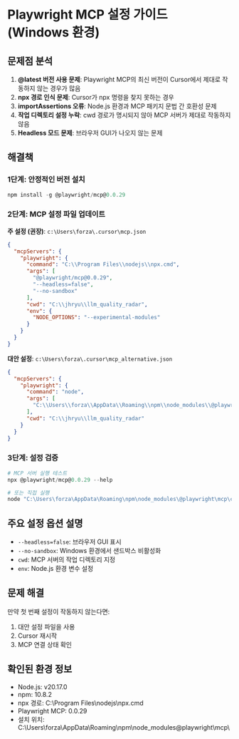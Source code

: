 # Playwright MCP 설정 가이드 (Windows 환경)

## 문제점 분석

1. **@latest 버전 사용 문제**: Playwright MCP의 최신 버전이 Cursor에서 제대로 작동하지 않는 경우가 많음
2. **npx 경로 인식 문제**: Cursor가 npx 명령을 찾지 못하는 경우
3. **importAssertions 오류**: Node.js 환경과 MCP 패키지 문법 간 호환성 문제
4. **작업 디렉토리 설정 누락**: cwd 경로가 명시되지 않아 MCP 서버가 제대로 작동하지 않음
5. **Headless 모드 문제**: 브라우저 GUI가 나오지 않는 문제

## 해결책

### 1단계: 안정적인 버전 설치
```powershell
npm install -g @playwright/mcp@0.0.29
```

### 2단계: MCP 설정 파일 업데이트

**주 설정 (권장)**: `c:\Users\forza\.cursor\mcp.json`
```json
{
  "mcpServers": {
    "playwright": {
      "command": "C:\\Program Files\\nodejs\\npx.cmd",
      "args": [
        "@playwright/mcp@0.0.29",
        "--headless=false",
        "--no-sandbox"
      ],
      "cwd": "C:\\jhryu\\llm_quality_radar",
      "env": {
        "NODE_OPTIONS": "--experimental-modules"
      }
    }
  }
}
```

**대안 설정**: `c:\Users\forza\.cursor\mcp_alternative.json`
```json
{
  "mcpServers": {
    "playwright": {
      "command": "node",
      "args": [
        "C:\\Users\\forza\\AppData\\Roaming\\npm\\node_modules\\@playwright\\mcp\\cli.js"
      ],
      "cwd": "C:\\jhryu\\llm_quality_radar"
    }
  }
}
```

### 3단계: 설정 검증
```powershell
# MCP 서버 실행 테스트
npx @playwright/mcp@0.0.29 --help

# 또는 직접 실행
node "C:\Users\forza\AppData\Roaming\npm\node_modules\@playwright\mcp\cli.js" --help
```

## 주요 설정 옵션 설명

- `--headless=false`: 브라우저 GUI 표시
- `--no-sandbox`: Windows 환경에서 샌드박스 비활성화
- `cwd`: MCP 서버의 작업 디렉토리 지정
- `env`: Node.js 환경 변수 설정

## 문제 해결

만약 첫 번째 설정이 작동하지 않는다면:
1. 대안 설정 파일을 사용
2. Cursor 재시작
3. MCP 연결 상태 확인

## 확인된 환경 정보

- Node.js: v20.17.0
- npm: 10.8.2
- npx 경로: C:\Program Files\nodejs\npx.cmd
- Playwright MCP: 0.0.29
- 설치 위치: C:\Users\forza\AppData\Roaming\npm\node_modules\@playwright\mcp\
